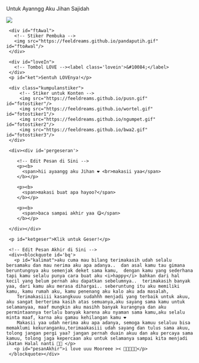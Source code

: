 Untuk Ayanngg Aku Jihan Sajidah
<html lang="id">
<meta charset='UTF-8'/><meta content='width=device-width, initial-scale=1, user-scalable=1, minimum-scale=1, maximum-scale=5' name='viewport'/><meta content='IE=edge' http-equiv='X-UA-Compatible'/>

  <link rel="preconnect" href="https://fonts.googleapis.com">
  <link rel="preconnect" href="https://fonts.gstatic.com" crossorigin>
  <link href="https://fonts.googleapis.com/css2?family=Nunito+Sans:wght@400;700&display=swap" rel="stylesheet">
  <link href="https://fonts.googleapis.com/css2?family=Sono:wght@600&display=swap" rel="stylesheet">
  <link href="https://fonts.googleapis.com/css2?family=Nerko+One&display=swap" rel="stylesheet">

  <script src="https://cdn.jsdelivr.net/npm/sweetalert2@11.0.19/dist/sweetalert2.all.min.js"></script>
  <script src="https://unpkg.com/typeit@8.7.0/dist/index.umd.js"></script><link href="https://feeldreams.github.io/dibacayuk/style.css" rel="stylesheet" type="text/css" />
  <script src="https://kit.fontawesome.com/4f3ce16e3e.js" crossorigin="anonymous"></script>

<head>
<title>Makasih Ayang</title>
<link rel="icon" type="image/x-icon" href="https://malasid.github.io/favicon.png">
<meta name="description" content="HTML Bucin Malas.id">
<!-- 
  Made with love by Ryan!

  Thanks to all <3
-->
</head>
<body>

   <!-- Ganti Audio di sini -->
   <audio src="https://feeldreams.github.io/audio/nightchanges.mp3" id="linkmp3" class="sembunyi"></audio>

   <div id="bodyblur">
     <!-- Wallpaper / Background --><img src="https://feeldreams.github.io/pics/awan.jpg" id="wallpaper"/>
   </div>

   <div id='Content'>

     <div id="ftAwal">
       <!-- Stiker Pembuka -->
       <img src="https://feeldreams.github.io/pandaputih.gif" id="ftoAwal"/>
     </div>

     <div id="loveIn">
       <!-- Tombol LOVE --><label class='lovein'>&#10084;</label>
     </div>
     <p id="ket">Sentuh LOVEnya!</p>

     <div class="kumpulanstiker">
         <!-- Stiker untuk Konten -->
         <img src="https://feeldreams.github.io/pusn.gif" id="fotostiker"/>
         <img src="https://feeldreams.github.io/wortel.gif" id="fotostiker1"/>
         <img src="https://feeldreams.github.io/ngumpet.gif" id="fotostiker2"/>
         <img src="https://feeldreams.github.io/bwa2.gif" id="fotostiker3"/>
     </div>

     <div><div id='pergeseran'>

        <!-- Edit Pesan di Sini -->
        <p><b>
          <span>hii ayaangg aku Jihan ❤ <br>makasii yaa</span>
        </b></p>

        <p><b>
          <span>makasi buat apa hayoo?</span>
        </b></p>

        <p><b>
          <span>baca sampai akhir yaa 😋</span>
        </b></p>

     </div></div>

     <p id="ketgeser">Klik untuk Geser!</p>

     <!-- Edit Pesan Akhir di Sini -->
     <div><blockquote id='bq'>
       <p id="kalimat">aku cuma mau bilang terimakasih udah selalu bersamaku dan mau nerima aku apa adanya..  dan asal kamu tau gimana beruntungnya aku semenjak deket sama kamu,  dengan kamu yang sederhana tapi kamu selalu punya cara buat aku <i>happy</i> bahkan dari hal kecil yang belum pernah aku dapatkan sebelumnya..  terimakasih banyak yaa, dari kamu aku merasa dihargai.. seberuntung itu aku memiliki kamu, kamu rumah aku, kamu penenang aku kalo aku ada masalah,
        Terimakasiiii kasangkuuu sudahhh menjadi yang terbaik untuk akuu, aku sangat berterima kasih atas semuanya,aku sayang sama kamu untuk selamanyaa, maaf mungkin aku masihh banyak kurangnya dan aku permintaannya terlalu banyak karena aku nyaman sama kamu,aku selalu minta maaf, karna aku gamau kehilangan kamu ❤
        Makasii yaa udah nerima aku apa adanya, semoga kamuu selaluu bisa memaklumi kekuranganku,terimaakasiii udah sayang dan tulus sama akuu, tolong jangan pergi yaa? jangan pernah duain akuu dan aku percaya sama kamuu, tolong jaga kepercaan aku untuk selamanya sampai kita menjadi ikatan Halal nanti 🤗🥹 </p>
       <p id="pesanAkhir">i love uuu Mooreee >< 🤍🥰🥰😍😘</p>
     </blockquote></div>

   </div>

<script>
  const body = document.querySelector("body"); const iniwp = [];iden = 1; const swalst = Swal.mixin({timer: 2500, allowOutsideClick: false, showConfirmButton: false, timerProgressBar: true, imageHeight: 90,}); audio = new Audio('' + linkmp3.src); ftganti=0;fungsi=0;fungsiAwal=0;deffotostiker=fotostiker.src;function berjatuhan() {const heart = document.createElement("div"); heart.className = "fas fa-heart"; heart.style.left = (Math.random() * 90)+"vw"; heart.style.animationDuration = (Math.random()*3)+2+"s"; body.appendChild(heart);} setInterval(function name(params) {var heartArr = document.querySelectorAll(".fa-heart"); if (heartArr.length > 100) {heartArr[0].remove()}},100);Content.style = "opacity:1;margin-top:14vh"; const swals = Swal.mixin({allowOutsideClick: false, cancelButtonColor: '#FF0040', imageHeight: 80,}); 
</script>
<script src="https://malasid.github.io/html/makasiayang.js"></script>
<!-- Sampai Sini -->
</body>
</html>
